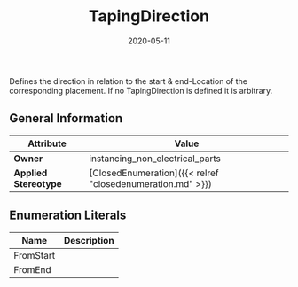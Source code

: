 ﻿---
title: TapingDirection
toc: false
type: specs
date: "2020-05-11"
draft: false
specification: VEC
version: 1.2.0
documentType: "Recommendation"
elementType: Class
classes:
  - TapingDirection
menu_name: vec-1.2.0
---
<p> Defines the direction in relation to the start&#160;&amp;&#160;end-Location of the corresponding placement. If no TapingDirection is defined it is arbitrary.      </p>

## General Information

| Attribute               | Value |
|-------------------------|-------|
| **Owner**               | instancing_non_electrical_parts |
| **Applied Stereotype**  | [ClosedEnumeration]({{< relref "closedenumeration.md" >}})<br/>  |

## Enumeration Literals
| Name          | **Description** |
|---------------|-----------------|
| FromStart |  |
| FromEnd |  |
